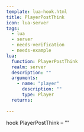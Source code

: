 ```yaml
---
template: lua-hook.html
title: PlayerPostThink
icon: lua-server
tags:
  - lua
  - server
  - needs-verification
  - needs-example
lua:
  function: PlayerPostThink
  realm: server
  description: ""
  arguments:
    - name: "player"
      description: ""
      type: Player
  returns:
    
---
```


<div class="lua__search__keywords">
hook PlayerPostThink &#x2013; ""
</div>
